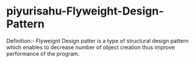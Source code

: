 # piyurisahu-Flyweight-Design-Pattern
Definition:- Flyweignt Design patter is a type of structural design pattern which enables to decrease number of object creation thus improve performance of the program.

